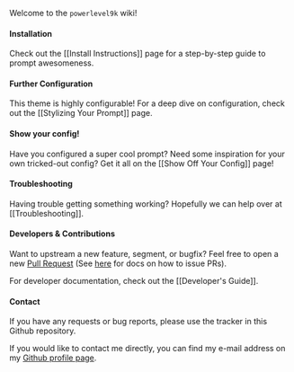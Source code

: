 Welcome to the `powerlevel9k` wiki!

#### Installation

Check out the [[Install Instructions]] page for a step-by-step guide to prompt awesomeness.

#### Further Configuration

This theme is highly configurable! For a deep dive on configuration, check out the [[Stylizing Your Prompt]] page.

#### Show your config!

Have you configured a super cool prompt? Need some inspiration for your own tricked-out config? Get it all on the [[Show Off Your Config]] page!

#### Troubleshooting

Having trouble getting something working? Hopefully we can help over at [[Troubleshooting]].

#### Developers & Contributions

Want to upstream a new feature, segment, or bugfix? Feel free to open a new [Pull Request](https://github.com/bhilburn/powerlevel9k/pulls) (See [here](https://help.github.com/articles/creating-a-pull-request/) for docs on how to issue PRs).

For developer documentation, check out the [[Developer's Guide]].

#### Contact

If you have any requests or bug reports, please use the tracker in this Github
repository.

If you would like to contact me directly, you can find my e-mail address on my
[Github profile page](https://github.com/bhilburn).

